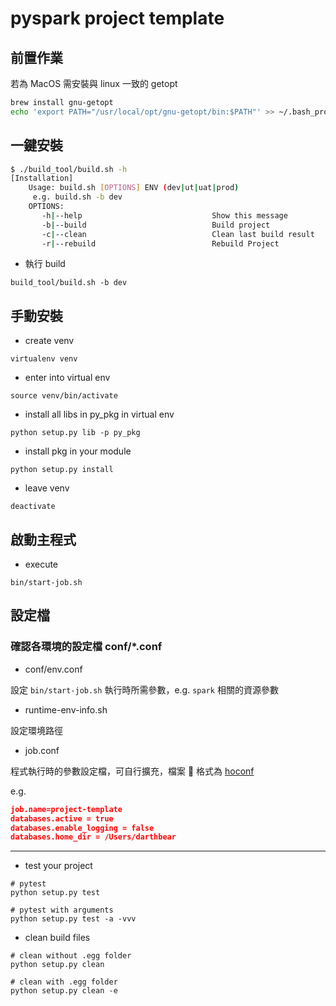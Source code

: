 # pyspark project template

## 前置作業

若為 MacOS 需安裝與 linux 一致的 getopt

```bash
brew install gnu-getopt
echo 'export PATH="/usr/local/opt/gnu-getopt/bin:$PATH"' >> ~/.bash_profile
```

## 一鍵安裝

```sh
$ ./build_tool/build.sh -h
[Installation]
    Usage: build.sh [OPTIONS] ENV (dev|ut|uat|prod)
     e.g. build.sh -b dev
    OPTIONS:
       -h|--help                             Show this message
       -b|--build                            Build project
       -c|--clean                            Clean last build result
       -r|--rebuild                          Rebuild Project
```

- 執行 build

```
build_tool/build.sh -b dev
```

## 手動安裝

- create venv

```
virtualenv venv
```

- enter into virtual env

```
source venv/bin/activate
```

- install all libs in py_pkg in virtual env

```
python setup.py lib -p py_pkg
```

- install pkg in your module

```
python setup.py install
```

- leave venv

```
deactivate
```

## 啟動主程式

- execute

```
bin/start-job.sh
```

## 設定檔

### 確認各環境的設定檔 conf/\*.conf

- conf/env.conf

設定 `bin/start-job.sh` 執行時所需參數，e.g. `spark` 相關的資源參數

- runtime-env-info.sh

設定環境路徑

- job.conf

程式執行時的參數設定檔，可自行擴充，檔案  格式為 [hoconf](https://github.com/chimpler/pyhocon)

e.g.

```json
job.name=project-template
databases.active = true
databases.enable_logging = false
databases.home_dir = /Users/darthbear
```

---

- test your project

```
# pytest
python setup.py test

# pytest with arguments
python setup.py test -a -vvv
```

- clean build files

```
# clean without .egg folder
python setup.py clean

# clean with .egg folder
python setup.py clean -e
```
